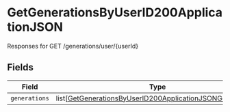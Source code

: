 # GetGenerationsByUserID200ApplicationJSON

Responses for GET /generations/user/{userId}


## Fields

| Field                                                                                                                                       | Type                                                                                                                                        | Required                                                                                                                                    | Description                                                                                                                                 |
| ------------------------------------------------------------------------------------------------------------------------------------------- | ------------------------------------------------------------------------------------------------------------------------------------------- | ------------------------------------------------------------------------------------------------------------------------------------------- | ------------------------------------------------------------------------------------------------------------------------------------------- |
| `generations`                                                                                                                               | list[[GetGenerationsByUserID200ApplicationJSONGenerations](../../models/operations/getgenerationsbyuserid200applicationjsongenerations.md)] | :heavy_minus_sign:                                                                                                                          | N/A                                                                                                                                         |